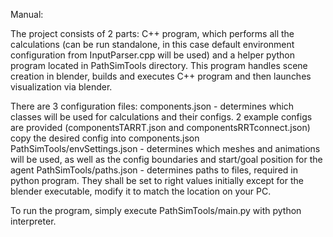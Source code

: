Manual:

The project consists of 2 parts: C++ program, which performs all the calculations (can be run standalone, in this case default environment configuration from InputParser.cpp will be used) and a helper python program located in PathSimTools directory. This program handles scene creation in blender, builds and executes C++ program and then launches visualization via blender.

There are 3 configuration files: 
components.json - determines which classes will be used for calculations and their configs. 2 example configs are provided (componentsTARRT.json and componentsRRTconnect.json) copy the desired config into components.json 
PathSimTools/envSettings.json - determines which meshes and animations will be used, as well as the config boundaries and start/goal position for the agent
PathSimTools/paths.json - determines paths to files, required in python program. They shall be set to right values initially except for the blender executable, modify it to match the location on your PC.

To run the program, simply execute PathSimTools/main.py with python interpreter. 
